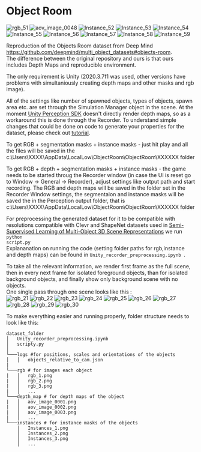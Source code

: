# Object Room
![rgb_51](https://user-images.githubusercontent.com/18049803/133947047-7975494c-3302-4b18-8dc5-df671962b003.png)
![aov_image_0048](https://user-images.githubusercontent.com/18049803/133947050-0ee0ea50-298c-4970-8fce-2f9eb6e32bfb.png)
![Instance_52](https://user-images.githubusercontent.com/18049803/133947075-d2c61d50-aa1b-445a-8e0b-a1b200171757.png)
![Instance_53](https://user-images.githubusercontent.com/18049803/133947061-df9e569e-d3c9-47f4-aad5-662a4e41a6bc.png)
![Instance_54](https://user-images.githubusercontent.com/18049803/133947070-2601a24f-c7bc-4ff5-8942-6d4a82a5d18a.png)
![Instance_55](https://user-images.githubusercontent.com/18049803/133947086-3f6657e6-c065-4585-9360-065477b6d4d0.png)
![Instance_56](https://user-images.githubusercontent.com/18049803/133947089-8996ecb6-d39b-48cd-a26e-d7b70eb2b1a6.png)
![Instance_57](https://user-images.githubusercontent.com/18049803/133947092-c691b498-38e2-405c-adaa-5ed26c46e293.png)
![Instance_58](https://user-images.githubusercontent.com/18049803/133947095-6978faa3-a997-4efe-b44f-5437297bb7a1.png)
![Instance_59](https://user-images.githubusercontent.com/18049803/133947099-b2f325db-e25c-4ad9-a1cf-0efcb2342ba4.png)

Reproduction of the Objects Room dataset from Deep Mind https://github.com/deepmind/multi_object_datasets#objects-room. <br>
The difference between the original repository and ours is that ours includes Depth Maps and reproducible environment. 

The only requirement is Unity (2020.3.7f1 was used, other versions have problems with simultaniously creating depth maps and other masks and rgb image). 

All of the settings like number of spawned objects, types of objects, spawn area etc. are set through the Simulation Manager object in the scene. 
At the moment [Unity Perception SDK](https://github.com/Unity-Technologies/com.unity.perception) doesn't directly render depth maps, so as a workaround this is done through the Recorder. To understand simple changes that could be done on code to generate your properties for the dataset, please check out [tutorial](https://github.com/Unity-Technologies/com.unity.perception/blob/master/com.unity.perception/Documentation~/Tutorial/TUTORIAL.md).

To get RGB + segmentation masks + instance masks - just hit play and all the files will be saved in the c:\Users\XXXX\AppData\LocalLow\ObjectRoom\ObjectRoom\XXXXXX folder

To get RGB + depth + segmentation masks + instance masks - the game needs to be started throug the Recorder window (in case the UI is reset go to Window -> General -> Recorder), adjust settings like output path and start recording. The RGB and depth maps will be saved in the folder set in the Recorder Window settings, the segmentaion and instance masks will be saved the in the Perception output folder, that is c:\Users\XXXX\AppData\LocalLow\ObjectRoom\ObjectRoom\XXXXXX folder


For preprocessing the generated dataset for it to be compatible with resolutions compatible with Clevr and ShapeNet datasets used in [Semi-Supervised Learning of Multi-Object 3D Scene Representations](https://arxiv.org/abs/2010.04030) we run <code>python script.py</code> <br>
Explananation on running the code (setting folder paths for rgb,instance and depth maps) can be found in <code>Unity_recorder_preprocessing.ipynb </code>.<br>

To take all the relevant information, we render first frame as the full scene, then in every next frame for isolated foreground objects, than for isolated background objects, and finally show only background scene with no objects. <br>
One single pass through one scene looks like this : <br>
![rgb_21](https://user-images.githubusercontent.com/18049803/133946779-23886fbe-d64b-432f-97da-77b2934fb39f.png)
![rgb_22](https://user-images.githubusercontent.com/18049803/133946782-f2669ebf-4925-4e8e-a7a1-f0ff2d0e4440.png)
![rgb_23](https://user-images.githubusercontent.com/18049803/133946786-ea7453ab-c83a-44b0-b82e-a59b3af08040.png)
![rgb_24](https://user-images.githubusercontent.com/18049803/133946788-db2e7a92-5a8c-4b75-beb2-15431095fb49.png)
![rgb_25](https://user-images.githubusercontent.com/18049803/133946790-341557d1-973b-4daf-9fe1-809a683ae48a.png)
![rgb_26](https://user-images.githubusercontent.com/18049803/133946792-9424f589-f698-4d9a-a21b-b6dc565368d4.png)
![rgb_27](https://user-images.githubusercontent.com/18049803/133946799-597927e1-e5ef-46fb-892f-d403e782caad.png)
![rgb_28](https://user-images.githubusercontent.com/18049803/133946800-6b329b24-8ae3-4dd7-86e7-3866c4939b8e.png)
![rgb_29](https://user-images.githubusercontent.com/18049803/133946802-797163d0-3be4-4630-a54a-46683b791128.png)
![rgb_30](https://user-images.githubusercontent.com/18049803/133946803-79271bca-8d2e-40f9-9533-d25110a4c0d9.png)

To make everything easier and running properly, folder structure needs to look like this:

```
dataset_folder
│   Unity_recorder_preprocessing.ipynb
│   scripty.py    
│
└───logs #for positions, scales and orientations of the objects
│   │   objects_relative_to_cam.json 
|
└───rgb # for images each object
|   │   rgb_1.png
|   │   rgb_2.png
|   │   rgb_3.png
|   │   ...
└───depth_map # for depth maps of the object
|   │   aov_image_0001.png
|   │   aov_image_0002.png
|   │   aov_image_0003.png
|   │   ...
└───instances # for instance masks of the objects
    │   Instances_1.png
    │   Instances_2.png
    │   Instances_3.png
    │   ...
```

